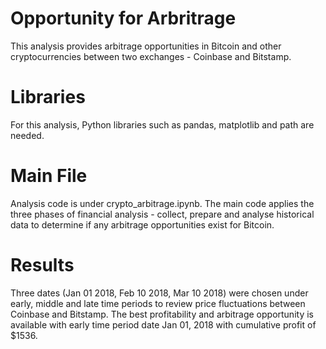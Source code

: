 # Opportunity for Arbritrage

This analysis provides arbitrage opportunities in Bitcoin and other cryptocurrencies between two exchanges - Coinbase and Bitstamp. 

# Libraries
For this analysis, Python libraries such as pandas, matplotlib and path are needed.

# Main File
Analysis code is under crypto_arbitrage.ipynb. The main code applies the three phases of financial analysis - collect, prepare and analyse historical data to determine if any arbitrage opportunities exist for Bitcoin.

# Results
Three dates (Jan 01 2018, Feb 10 2018, Mar 10 2018) were chosen under early, middle and late time periods to review price fluctuations between Coinbase and Bitstamp. The best profitability and arbitrage opportunity is available with early time period date Jan 01, 2018 with cumulative profit of $1536.
